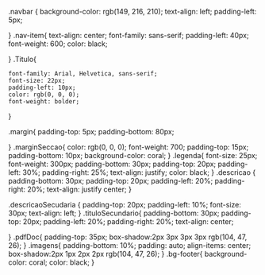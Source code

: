 .navbar { 
    background-color: rgb(149, 216, 210);
    text-align: left;
    padding-left: 5px;

}
.nav-item{
    text-align: center;
    font-family: sans-serif;
    padding-left: 40px;
    font-weight: 600;
    color: black;
    

}
.Titulo{
    
    font-family: Arial, Helvetica, sans-serif;
    font-size: 22px;
    padding-left: 10px;
    color: rgb(0, 0, 0);
    font-weight: bolder;
}

.margin{
    padding-top: 5px;
    padding-bottom: 80px;
    
}
.marginSeccao{
    color: rgb(0, 0, 0);
    font-weight: 700;
    padding-top: 15px;
    padding-bottom: 10px;
    background-color: coral;
}
.legenda{
    font-size: 25px;
    font-weight: 300px;
    padding-bottom: 30px;
    padding-top: 20px;
    padding-left: 30%;
    padding-right: 25%;
    text-align: justify;
    color: black;
}
.descricao {
    padding-bottom: 30px;
    padding-top: 20px;
    padding-left: 20%;
    padding-right: 20%;
    text-align: justify center;
}

.descricaoSecudaria {
    padding-top: 20px;
    padding-left: 10%;
    font-size: 30px;
    text-align: left;
}
.tituloSecundario{
    padding-bottom: 30px;
    padding-top: 20px;
    padding-left: 20%;
    padding-right: 20%;
    text-align: center;
    
}
.pdfDoc{
  padding-top: 35px;
  box-shadow:2px 3px 3px 3px rgb(104, 47, 26);
}
.imagens{
    padding-bottom: 10%;
    padding: auto;
    align-items: center;
    box-shadow:2px 1px 2px 2px rgb(104, 47, 26);
}
.bg-footer{
    background-color: coral;
    color: black;
}